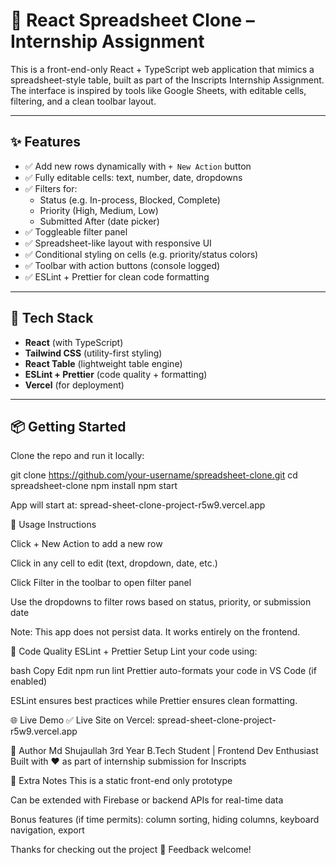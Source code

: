  # 🧾 React Spreadsheet Clone – Internship Assignment

This is a front-end-only React + TypeScript web application that mimics a spreadsheet-style table, built as part of the Inscripts Internship Assignment. The interface is inspired by tools like Google Sheets, with editable cells, filtering, and a clean toolbar layout.

---

## ✨ Features

- ✅ Add new rows dynamically with `+ New Action` button
- ✅ Fully editable cells: text, number, date, dropdowns
- ✅ Filters for:
  - Status (e.g. In-process, Blocked, Complete)
  - Priority (High, Medium, Low)
  - Submitted After (date picker)
- ✅ Toggleable filter panel
- ✅ Spreadsheet-like layout with responsive UI
- ✅ Conditional styling on cells (e.g. priority/status colors)
- ✅ Toolbar with action buttons (console logged)
- ✅ ESLint + Prettier for clean code formatting

---

## 🚀 Tech Stack

- **React** (with TypeScript)
- **Tailwind CSS** (utility-first styling)
- **React Table** (lightweight table engine)
- **ESLint + Prettier** (code quality + formatting)
- **Vercel** (for deployment)

---

## 📦 Getting Started

Clone the repo and run it locally:

 
git clone https://github.com/your-username/spreadsheet-clone.git
cd spreadsheet-clone
npm install
npm start

App will start at:   spread-sheet-clone-project-r5w9.vercel.app


🧠 Usage Instructions

Click + New Action to add a new row

Click in any cell to edit (text, dropdown, date, etc.)

Click Filter in the toolbar to open filter panel

Use the dropdowns to filter rows based on status, priority, or submission date

Note: This app does not persist data. It works entirely on the frontend.

🧹 Code Quality
ESLint + Prettier Setup
Lint your code using:

bash
Copy
Edit
npm run lint
Prettier auto-formats your code in VS Code (if enabled)

ESLint ensures best practices while Prettier ensures clean formatting.

🌐 Live Demo
✅ Live Site on Vercel: spread-sheet-clone-project-r5w9.vercel.app

  
🙋 Author
Md Shujaullah
3rd Year B.Tech Student | Frontend Dev Enthusiast
Built with ❤️ as part of internship submission for Inscripts

📎 Extra Notes
This is a static front-end only prototype

Can be extended with Firebase or backend APIs for real-time data

Bonus features (if time permits): column sorting, hiding columns, keyboard navigation, export

Thanks for checking out the project 🙏
Feedback welcome!

 
